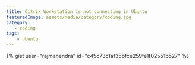 ```yaml
---
title: Citrix Workstation is not connecting in Ubuntu
featuredImage: assets/media/category/coding.jpg
category:
   - coding
tags:
    - ubuntu
---
```



{% gist user="rajmahendra" id="c45c73c1af35bfce259fe1f02551b527" %}


 